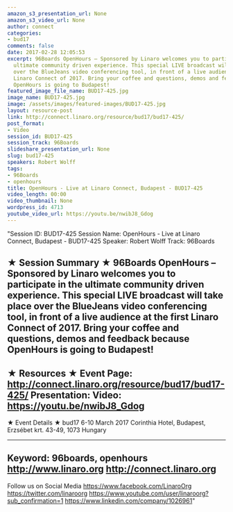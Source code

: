 ```yaml
---
amazon_s3_presentation_url: None
amazon_s3_video_url: None
author: connect
categories:
- bud17
comments: false
date: 2017-02-28 12:05:53
excerpt: 96Boards OpenHours – Sponsored by Linaro welcomes you to participate in the
  ultimate community driven experience. This special LIVE broadcast will take place
  over the BlueJeans video conferencing tool, in front of a live audience at the first
  Linaro Connect of 2017. Bring your coffee and questions, demos and feedback because
  OpenHours is going to Budapest!
featured_image_file_name: BUD17-425.jpg
image_name: BUD17-425.jpg
image: /assets/images/featured-images/BUD17-425.jpg
layout: resource-post
link: http://connect.linaro.org/resource/bud17/bud17-425/
post_format:
- Video
session_id: BUD17-425
session_track: 96Boards
slideshare_presentation_url: None
slug: bud17-425
speakers: Robert Wolff
tags:
- 96Boards
- openhours
title: OpenHours - Live at Linaro Connect, Budapest - BUD17-425
video_length: 00:00
video_thumbnail: None
wordpress_id: 4713
youtube_video_url: https://youtu.be/nwibJ8_Gdog
---
```


"Session ID: BUD17-425
Session Name: OpenHours - Live at Linaro Connect, Budapest - BUD17-425
Speaker: Robert Wolff
Track: 96Boards


★ Session Summary ★
96Boards OpenHours – Sponsored by Linaro welcomes you to participate in the ultimate community driven experience. This special LIVE broadcast will take place over the BlueJeans video conferencing tool, in front of a live audience at the first Linaro Connect of 2017. Bring your coffee and questions, demos and feedback because OpenHours is going to Budapest!
---------------------------------------------------
★ Resources ★
Event Page: http://connect.linaro.org/resource/bud17/bud17-425/
Presentation:
Video: https://youtu.be/nwibJ8_Gdog
 ---------------------------------------------------

★ Event Details ★
bud17
6-10 March 2017
Corinthia Hotel, Budapest,
Erzsébet krt. 43-49,
1073 Hungary

---------------------------------------------------
Keyword: 96boards, openhours
http://www.linaro.org
http://connect.linaro.org
---------------------------------------------------
Follow us on Social Media
https://www.facebook.com/LinaroOrg
https://twitter.com/linaroorg
https://www.youtube.com/user/linaroorg?sub_confirmation=1
https://www.linkedin.com/company/1026961"